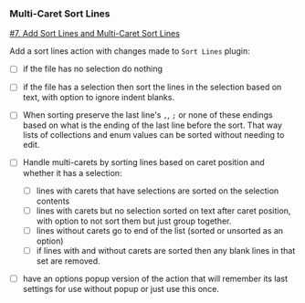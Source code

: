 ### Multi-Caret Sort Lines

[#7, Add Sort Lines and Multi-Caret Sort Lines](../../../../../issues/7)

[](../../../../../issues) 

Add a sort lines action with changes made to `Sort Lines` plugin:

* [ ] if the file has no selection do nothing
* [ ] if the file has a selection then sort the lines in the selection based on text, with option to ignore indent blanks.
* [ ] When sorting preserve the last line's `,`, `;` or none of these endings based on what is the
  ending of the last line before the sort. That way lists of collections and enum values can be
  sorted without needing to edit.
* [ ] Handle multi-carets by sorting lines based on caret position and whether it has a selection:
    * [ ] lines with carets that have selections are sorted on the selection contents
    * [ ] lines with carets but no selection sorted on text after caret position, with option to not
      sort them but just group together.
    * [ ] lines without carets go to end of the list (sorted or unsorted as an option)
    * [ ] if lines with and without carets are sorted then any blank lines in that set are removed.
* [ ] have an options popup version of the action that will remember its last settings for use
  without popup or just use this once.

